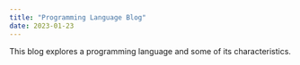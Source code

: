 ```yaml
---
title: "Programming Language Blog"
date: 2023-01-23
---
```


This blog explores a programming language and some of its characteristics.
